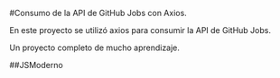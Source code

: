 

#Consumo de la API de GitHub Jobs con Axios.

En este proyecto se utilizó axios para consumir la API de GitHub Jobs.

Un proyecto completo de mucho aprendizaje.

##JSModerno